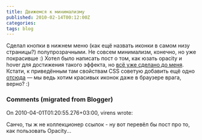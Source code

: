 ```yaml
---
title: Движемся к минимализму
published: 2010-02-14T00:12:00Z
categories: 
tags: blog
---
```


Сделал кнопки в нижнем меню (как ещё назвать иконки в самом низу страницы?) полупрозрачными. Не совсем минимализм, конечно, но уже покрасивше :) Хотел было написать пост о том, как юзать opacity и hover для достижения такого эффекта, но <a href="http://bloggerstop.net/2009/03/change-opacity-image-hover-effect.html">всё уже сделано до меня</a>. Кстати, к приведённым там свойствам CSS советую добавить ещё одно <a href="http://snipplr.com/view/2360/image-hover-opacity/">отсюда</a> — мы ведь хотим красивых иконок даже в браузере врага, верно? :)

<h3 id='hakyll-convert-comments-title'>Comments (migrated from Blogger)</h3>
<div class='hakyll-convert-comment'>
<p class='hakyll-convert-comment-date'>On 2010-04-01T01:20:55.276+03:00, virens wrote:</p>
<p class='hakyll-convert-comment-body'>
Санчо, ты ж не коллекционер ссылок - ну вот перевёл бы пост про то, как пользовать Opacity...
</p>
</div>



